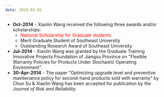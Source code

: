 ```yaml
---
date: 2014-01-01
---
```

<ul>
  <li><b>Oct-2014</b> - Xiaolin Wang received the following three awards and/or scholarships:
    <ul>
      <li><font color="#FF0000">National Scholarship for Graduate students</font></li>
      <li>Merit Graduate Student of Southeast University</li>
      <li>Outstanding Research Award of Southeast University</li>
    </ul>
  </li>
  <li><b>Jul-2014</b> - Xiaolin Wang was granted by the Graduate Training Innovative Projects Foundation of Jiangsu Province on "Flexible Warranty Policies for Products Under Stochastic Operating Environment". </li>
  <li><b>30-Apr-2014</b> - The paper "Optimizing upgrade level and preventive maintenance policy for second-hand products sold with warranty" by Chun Su & Xiaolin Wang has been accepted for publication by the <i>Journal of Risk and Reliability</i>.</li>
<ul>
